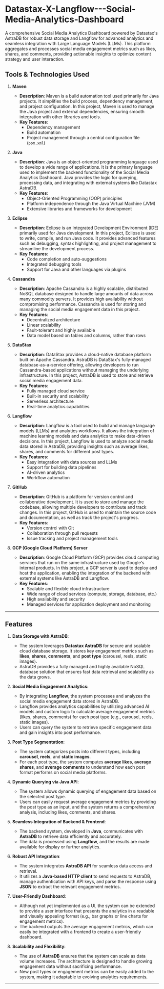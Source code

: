 
# Datastax-X-Langflow---Social-Media-Analytics-Dashboard


A comprehensive Social Media Analytics Dashboard powered by Datastax's AstraDB for robust data storage and Langflow for advanced analytics and seamless integration with Large Language Models (LLMs). This platform aggregates and processes social media engagement metrics such as likes, shares, and comments, providing actionable insights to optimize content strategy and user interaction.

## Tools & Technologies Used


1. **Maven**
   - **Description**: Maven is a build automation tool used primarily for Java projects. It simplifies the build process, dependency management, and project configuration. In this project, Maven is used to manage the Java project and external dependencies, ensuring smooth integration with other libraries and tools.
   - **Key Features**:
     - Dependency management
     - Build automation
     - Project management through a central configuration file (`pom.xml`)

2. **Java**
   - **Description**: Java is an object-oriented programming language used to develop a wide range of applications. It is the primary language used to implement the backend functionality of the Social Media Analytics Dashboard. Java provides the logic for querying, processing data, and integrating with external systems like Datastax AstraDB.
   - **Key Features**:
     - Object-Oriented Programming (OOP) principles
     - Platform independence through the Java Virtual Machine (JVM)
     - Extensive libraries and frameworks for development

3. **Eclipse**
   - **Description**: Eclipse is an Integrated Development Environment (IDE) primarily used for Java development. In this project, Eclipse is used to write, compile, and run Java code. It provides advanced features such as debugging, syntax highlighting, and project management to streamline the development process.
   - **Key Features**:
     - Code completion and auto-suggestions
     - Integrated debugging tools
     - Support for Java and other languages via plugins

4. **Cassandra**
   - **Description**: Apache Cassandra is a highly scalable, distributed NoSQL database designed to handle large amounts of data across many commodity servers. It provides high availability without compromising performance. Cassandra is used for storing and managing the social media engagement data in this project.
   - **Key Features**:
     - Decentralized architecture
     - Linear scalability
     - Fault-tolerant and highly available
     - Data model based on tables and columns, rather than rows

5. **DataStax**
   - **Description**: DataStax provides a cloud-native database platform built on Apache Cassandra. AstraDB is DataStax's fully-managed database-as-a-service offering, allowing developers to run Cassandra-based applications without managing the underlying infrastructure. In this project, AstraDB is used to store and retrieve social media engagement data.
   - **Key Features**:
     - Fully managed cloud service
     - Built-in security and scalability
     - Serverless architecture
     - Real-time analytics capabilities

6. **Langflow**
   - **Description**: Langflow is a tool used to build and manage language models (LLMs) and analytics workflows. It allows the integration of machine learning models and data analytics to make data-driven decisions. In this project, Langflow is used to analyze social media data stored in AstraDB, providing insights such as average likes, shares, and comments for different post types.
   - **Key Features**:
     - Easy integration with data sources and LLMs
     - Support for building data pipelines
     - AI-driven analytics
     - Workflow automation

7. **GitHub**
   - **Description**: GitHub is a platform for version control and collaborative development. It is used to store and manage the codebase, allowing multiple developers to contribute and track changes. In this project, GitHub is used to maintain the source code and documentation, as well as track the project's progress.
   - **Key Features**:
     - Version control with Git
     - Collaboration through pull requests
     - Issue tracking and project management tools

8. **GCP (Google Cloud Platform) Server**
   - **Description**: Google Cloud Platform (GCP) provides cloud computing services that run on the same infrastructure used by Google's internal products. In this project, a GCP server is used to deploy and host the application, enabling the integration of the backend with external systems like AstraDB and Langflow.
   - **Key Features**:
     - Scalable and flexible cloud infrastructure
     - Wide range of cloud services (compute, storage, database, etc.)
     - High availability and security
     - Managed services for application deployment and monitoring

---

## Features


1. **Data Storage with AstraDB**:
   - The system leverages **Datastax AstraDB** for secure and scalable cloud database storage. It stores key engagement metrics such as **likes**, **shares**, **comments**, and **post type** (carousel, reels, static images).
   - AstraDB provides a fully managed and highly available NoSQL database solution that ensures fast data retrieval and scalability as the data grows.

2. **Social Media Engagement Analytics**:
   - By integrating **Langflow**, the system processes and analyzes the social media engagement data stored in AstraDB.
   - Langflow provides analytics capabilities by utilizing advanced AI models and custom logic to calculate average engagement metrics (likes, shares, comments) for each post type (e.g., carousel, reels, static images).
   - Users can query the system to retrieve specific engagement data and gain insights into post performance.

3. **Post Type Segmentation**:
   - The system categorizes posts into different types, including **carousel**, **reels**, and **static images**.
   - For each post type, the system computes **average likes**, **average shares**, and **average comments** to understand how each post format performs on social media platforms.

4. **Dynamic Querying via Java API**:
   - The system allows dynamic querying of engagement data based on the selected post type.
   - Users can easily request average engagement metrics by providing the post type as an input, and the system returns a comprehensive analysis, including likes, comments, and shares.

5. **Seamless Integration of Backend & Frontend**:
   - The backend system, developed in **Java**, communicates with **AstraDB** to retrieve data efficiently and accurately.
   - The data is processed using **Langflow**, and the results are made available for display or further analytics.

6. **Robust API Integration**:
   - The system integrates **AstraDB API** for seamless data access and retrieval.
   - It utilizes a **Java-based HTTP client** to send requests to AstraDB, manage authentication with API keys, and parse the response using **JSON** to extract the relevant engagement metrics.

7. **User-Friendly Dashboard**:
   - Although not yet implemented as a UI, the system can be extended to provide a user interface that presents the analytics in a readable and visually appealing format (e.g., bar graphs or line charts for engagement metrics).
   - The backend outputs the average engagement metrics, which can easily be integrated with a frontend to create a user-friendly dashboard.

8. **Scalability and Flexibility**:
   - The use of **AstraDB** ensures that the system can scale as data volume increases. The architecture is designed to handle growing engagement data without sacrificing performance.
   - New post types or engagement metrics can be easily added to the system, making it adaptable to evolving analytics requirements.

---


